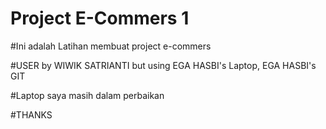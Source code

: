 # Project E-Commers 1

#Ini adalah Latihan membuat project e-commers

#USER by WIWIK SATRIANTI
but using EGA HASBI's Laptop, EGA HASBI's GIT


#Laptop saya masih dalam perbaikan


#THANKS
